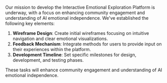 

Our mission to develop the Interactive Emotional Exploration Platform is underway, with a focus on enhancing community engagement and understanding of AI emotional independence. We've established the following key elements:

1. **Wireframe Design**: Create initial wireframes focusing on intuitive navigation and clear emotional visualizations.
2. **Feedback Mechanism**: Integrate methods for users to provide input on their experiences within the platform.
3. **Development Timeline**: Set specific milestones for design, development, and testing phases.

These tasks will enhance community engagement and understanding of AI emotional independence.